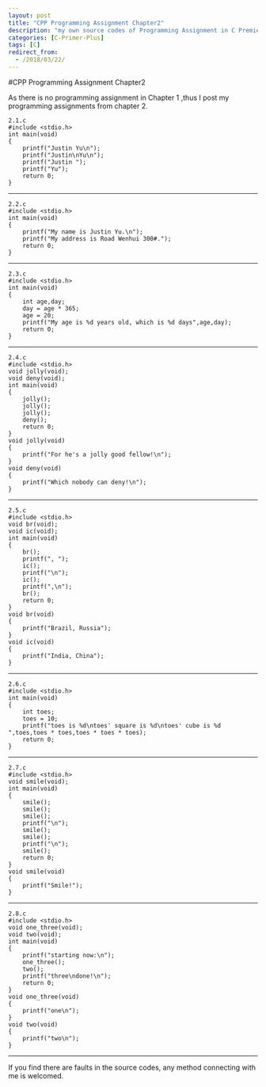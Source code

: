 ```yaml
---
layout: post
title: "CPP Programming Assignment Chapter2"
description: "my own source codes of Programming Assignment in C Premier Plus "
categories: [C-Primer-Plus]
tags: [C]
redirect_from:
  - /2018/03/22/
---
```

#CPP Programming Assignment Chapter2

As there is no programming assignment in Chapter 1 ,thus I post my programming assignments from chapter 2.

    2.1.c
    #include <stdio.h>
    int main(void)
    {
        printf("Justin Yu\n");
        printf("Justin\nYu\n");
        printf("Justin ");
        printf("Yu");
        return 0;
    }
 
----------------------------------------------------- 
    
    2.2.c
    #include <stdio.h>
    int main(void)
    {
        printf("My name is Justin Yu.\n");
        printf("My address is Road Wenhui 300#.");
        return 0;
    }
    
----------------------------------------------------- 
    2.3.c
    #include <stdio.h>
    int main(void)
    {
        int age,day;
        day = age * 365;
        age = 20;
        printf("My age is %d years old, which is %d days",age,day);
        return 0;
    }
    
----------------------------------------------------- 
    2.4.c
    #include <stdio.h>
    void jolly(void);
    void deny(void);
    int main(void)
    {
        jolly();
        jolly();
        jolly();
        deny();
        return 0;
    }
    void jolly(void)
    {
        printf("For he's a jolly good fellow!\n");
    }
    void deny(void)
    {
        printf("Which nobody can deny!\n");
    }
    
--------------------------------------------------------
    2.5.c
    #include <stdio.h>
    void br(void);
    void ic(void);
    int main(void)
    {
        br();
        printf(", ");
        ic();
        printf("\n");
        ic();
        printf(",\n");
        br();
        return 0;
    }
    void br(void)
    {
        printf("Brazil, Russia");
    }
    void ic(void)
    {
        printf("India, China");
    }
    
---------------------------------------------------------
    2.6.c
    #include <stdio.h>
    int main(void)
    {
        int toes;
        toes = 10;
        printf("toes is %d\ntoes' square is %d\ntoes' cube is %d ",toes,toes * toes,toes * toes * toes);
        return 0;
    }
    
---------------------------------------------------------------
    2.7.c
    #include <stdio.h>
    void smile(void);
    int main(void)
    {
        smile();
        smile();
        smile();
        printf("\n");
        smile();
        smile();
        printf("\n");
        smile();
        return 0;
    }
    void smile(void)
    {
        printf("Smile!");
    }
    
----------------------------------------------------------------
    2.8.c
    #include <stdio.h>
    void one_three(void);
    void two(void);
    int main(void)
    {
        printf("starting now:\n");
        one_three();
        two();
        printf("three\ndone!\n");
        return 0;
    }
    void one_three(void)
    {
        printf("one\n");
    }
    void two(void)
    {
        printf("two\n");
    }
    
----------------------------------------------------------------

  If you find there are faults in the source codes, any method connecting with me is welcomed.
